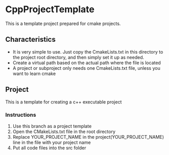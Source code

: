 # CppProjectTemplate

This is a template project prepared for cmake projects.

## Characteristics

- It is very simple to use. Just copy the CmakeLists.txt in this directory to the project root directory, and then simply set it up as needed.
- Create a virtual path based on the actual path where the file is located
- A project or subproject only needs one CmakeLists.txt file, unless you want to learn cmake

## Project

This is a template for creating a c++ executable project

### Instructions

1. Use this branch as a project template
2. Open the CMakeLists.txt file in the root directory
3. Replace YOUR_PROJECT_NAME in the project(YOUR_PROJECT_NAME) line in the file with your project name
4. Put all code files into the src folder
